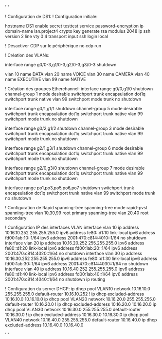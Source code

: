 '''

 ! Configuration de DS1:
 ! Configuration initiale:

 hostname DS1
 enable secret testtest
 service password-encryption
 ip domain-name lan.project4
 crypto key generate rsa modulus 2048
 ip ssh version 2
 line vty 0 4
 transport input ssh
 login local

 ! Désactiver CDP sur le périphérique
 no cdp run

 ! Création des VLANs:

 interface range g0/0-3,g1/0-3,g2/0-3,g3/0-3
 shutdown

 vlan 10
 name DATA
 vlan 20
 name VOICE
 vlan 30
 name CAMERA
 vlan 40
 name EXECUTIVE
 vlan 99
 name NATIVE 

 ! Création des groupes Etherchannel:
 interface range g0/0,g1/0
  shutdown
  channel-group 1 mode desirable
  switchport trunk encapsulation dot1q
  switchport trunk native vlan 99
  switchport mode trunk
  no shutdown

 interface range g0/1,g1/1
  shutdown
  channel-group 5 mode desirable
  switchport trunk encapsulation dot1q
  switchport trunk native vlan 99
  switchport mode trunk
  no shutdown

 interface range g0/2,g1/2
  shutdown
  channel-group 3 mode desirable
  switchport trunk encapsulation dot1q
  switchport trunk native vlan 99
  switchport mode trunk
  no shutdown

 interface range g2/1,g3/1
  shutdown
  channel-group 6 mode desirable
  switchport trunk encapsulation dot1q
  switchport trunk native vlan 99
  switchport mode trunk
  no shutdown

 interface range g2/0,g3/0
  shutdown
  channel-group 7 mode desirable
  switchport trunk encapsulation dot1q
  switchport trunk native vlan 99
  switchport mode trunk
  no shutdown

 interface range po1,po3,po5,po6,po7
  shutdown
  switchport trunk encapsulation dot1q
  switchport trunk native vlan 99
  switchport mode trunk
  no shutdown


 ! Configuration de Rapid spanning-tree 
 spanning-tree mode rapid-pvst
 spanning-tree vlan 10,30,99 root primary
 spanning-tree vlan 20,40 root secondary

 ! Configuration IP des interfaces VLAN
 interface vlan 10
  ip address 10.16.10.252 255.255.255.0
  ipv6 address fe80::d1:10 link-local
  ipv6 address fd00:1ab:10::1/64
  ipv6 address 2001:470:c814:4010::1/64
  no shutdown
 interface vlan 20
  ip address 10.16.20.252 255.255.255.0
  ipv6 address fe80::d1:20 link-local
  ipv6 address fd00:1ab:20::1/64
  ipv6 address 2001:470:c814:4020::1/64
  no shutdown
 interface vlan 30
  ip address 10.16.30.252 255.255.255.0
  ipv6 address fe80::d1:30 link-local
  ipv6 address fd00:1ab:30::1/64
  ipv6 address 2001:470:c814:4030::1/64
  no shutdown
 interface vlan 40
  ip address 10.16.40.252 255.255.255.0
  ipv6 address fe80::d1:40 link-local
  ipv6 address fd00:1ab:40::1/64
  ipv6 address 2001:470:c814:4040::1/64
  no shutdown
 ip routing


 ! Configuration du server DHCP:
 ip dhcp pool VLAN10
  network 10.16.10.0 255.255.255.0
  default-router 10.16.10.252
 ! ip dhcp excluded-address 10.16.10.0 10.16.10.0
 ip dhcp pool VLAN20
  network 10.16.20.0 255.255.255.0
  default-router 10.16.20.0
 ! ip dhcp excluded-address 10.16.20.0 10.16.20.0
 ip dhcp pool VLAN30
  network 10.16.30.0 255.255.255.0
  default-router 10.16.30.0
 ! ip dhcp excluded-address 10.16.30.0 10.16.30.0
 ip dhcp pool VLAN40
  network 10.16.40.0 255.255.255.0
  default-router 10.16.40.0
 ip dhcp excluded-address 10.16.40.0 10.16.40.0

'''

